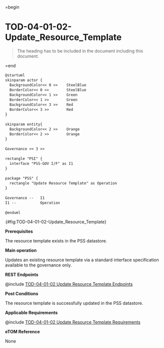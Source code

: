 =begin

# TOD-04-01-02-Update_Resource_Template

> The heading has to be included in the document including this document.

=end

```plantuml
@startuml
skinparam actor {
  BackgroundColor<< 0 >> 	SteelBlue
  BorderColor<< 0 >> 		SteelBlue
  BackgroundColor<< 1 >> 	Green
  BorderColor<< 1 >> 		Green
  BackgroundColor<< 3 >> 	Red
  BorderColor<< 3 >> 		Red
}

skinparam entity{
  BackgroundColor<< 2 >> 	Orange
  BorderColor<< 2 >> 		Orange
}

Governance << 3 >>

rectangle "PSI" {
  interface "PSS-GOV I/F" as I1
}

package "PSS" {
  rectangle "Update Resource Template" as Operation
}

Governance --   I1
I1 --           Operation

@enduml

```

![**TOD-04-01-02**: Update Resource Template](../../common/pixel.png){#fig:TOD-04-01-02-Update_Resource_Template}

**Prerequisites**

The resource template exists in the PSS datastore.

**Main operation**

Updates an existing resource template via a standard interface specification available to the governance only.

**REST Endpoints**

@include [TOD-04-01-02 Update Resource Template Endpoints](endpoints/TOD-04-01-02-Update_Resource_Template-endpoints.md)

**Post Conditions**

The resource template is successfully updated in the PSS datastore.

**Applicable Requirements**

@include [TOD-04-01-02 Update Resource Template Requirements](requirements/TOD-04-01-02-Update_Resource_Template-requirements.md)

**eTOM Reference**

None
